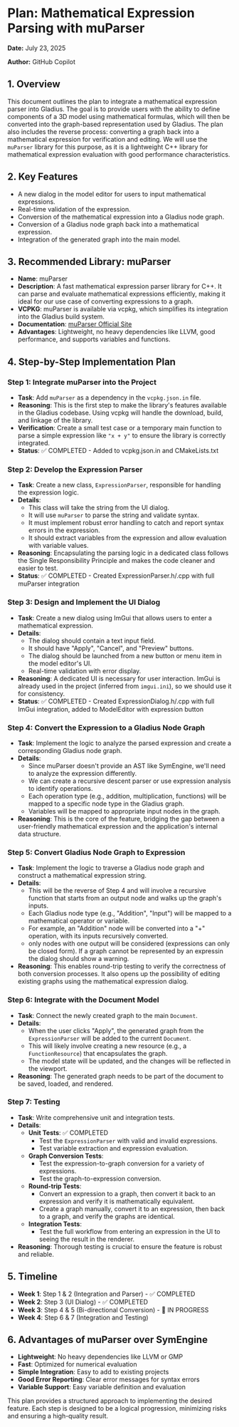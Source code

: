 # Plan: Mathematical Expression Parsing with muParser

**Date:** July 23, 2025

**Author:** GitHub Copilot

## 1. Overview

This document outlines the plan to integrate a mathematical expression parser into Gladius. The goal is to provide users with the ability to define components of a 3D model using mathematical formulas, which will then be converted into the graph-based representation used by Gladius. The plan also includes the reverse process: converting a graph back into a mathematical expression for verification and editing. We will use the `muParser` library for this purpose, as it is a lightweight C++ library for mathematical expression evaluation with good performance characteristics.

## 2. Key Features

- A new dialog in the model editor for users to input mathematical expressions.
- Real-time validation of the expression.
- Conversion of the mathematical expression into a Gladius node graph.
- Conversion of a Gladius node graph back into a mathematical expression.
- Integration of the generated graph into the main model.

## 3. Recommended Library: muParser

- **Name**: muParser
- **Description**: A fast mathematical expression parser library for C++. It can parse and evaluate mathematical expressions efficiently, making it ideal for our use case of converting expressions to a graph.
- **VCPKG**: muParser is available via vcpkg, which simplifies its integration into the Gladius build system.
- **Documentation**: [muParser Official Site](https://beltoforion.de/en/muparser/)
- **Advantages**: Lightweight, no heavy dependencies like LLVM, good performance, and supports variables and functions.

## 4. Step-by-Step Implementation Plan

### Step 1: Integrate muParser into the Project

- **Task**: Add `muParser` as a dependency in the `vcpkg.json.in` file.
- **Reasoning**: This is the first step to make the library's features available in the Gladius codebase. Using vcpkg will handle the download, build, and linkage of the library.
- **Verification**: Create a small test case or a temporary main function to parse a simple expression like `"x + y"` to ensure the library is correctly integrated.
- **Status**: ✅ COMPLETED - Added to vcpkg.json.in and CMakeLists.txt

### Step 2: Develop the Expression Parser

- **Task**: Create a new class, `ExpressionParser`, responsible for handling the expression logic.
- **Details**:
    - This class will take the string from the UI dialog.
    - It will use `muParser` to parse the string and validate syntax.
    - It must implement robust error handling to catch and report syntax errors in the expression.
    - It should extract variables from the expression and allow evaluation with variable values.
- **Reasoning**: Encapsulating the parsing logic in a dedicated class follows the Single Responsibility Principle and makes the code cleaner and easier to test.
- **Status**: ✅ COMPLETED - Created ExpressionParser.h/.cpp with full muParser integration

### Step 3: Design and Implement the UI Dialog

- **Task**: Create a new dialog using ImGui that allows users to enter a mathematical expression.
- **Details**:
    - The dialog should contain a text input field.
    - It should have "Apply", "Cancel", and "Preview" buttons.
    - The dialog should be launched from a new button or menu item in the model editor's UI.
    - Real-time validation with error display.
- **Reasoning**: A dedicated UI is necessary for user interaction. ImGui is already used in the project (inferred from `imgui.ini`), so we should use it for consistency.
- **Status**: ✅ COMPLETED - Created ExpressionDialog.h/.cpp with full ImGui integration, added to ModelEditor with expression button

### Step 4: Convert the Expression to a Gladius Node Graph

- **Task**: Implement the logic to analyze the parsed expression and create a corresponding Gladius node graph.
- **Details**:
    - Since muParser doesn't provide an AST like SymEngine, we'll need to analyze the expression differently.
    - We can create a recursive descent parser or use expression analysis to identify operations.
    - Each operation type (e.g., addition, multiplication, functions) will be mapped to a specific node type in the Gladius graph.
    - Variables will be mapped to appropriate input nodes in the graph.
- **Reasoning**: This is the core of the feature, bridging the gap between a user-friendly mathematical expression and the application's internal data structure.

### Step 5: Convert Gladius Node Graph to Expression

- **Task**: Implement the logic to traverse a Gladius node graph and construct a mathematical expression string.
- **Details**:
    - This will be the reverse of Step 4 and will involve a recursive function that starts from an output node and walks up the graph's inputs.
    - Each Gladius node type (e.g., "Addition", "Input") will be mapped to a mathematical operator or variable.
    - For example, an "Addition" node will be converted into a "+" operation, with its inputs recursively converted.
    - only nodes with one output will be considered (expressions can only be closed form). If a graph cannot be represented by an expressin the dialog should show a warning.
- **Reasoning**: This enables round-trip testing to verify the correctness of both conversion processes. It also opens up the possibility of editing existing graphs using the mathematical expression dialog.

### Step 6: Integrate with the Document Model

- **Task**: Connect the newly created graph to the main `Document`.
- **Details**:
    - When the user clicks "Apply", the generated graph from the `ExpressionParser` will be added to the current `Document`.
    - This will likely involve creating a new resource (e.g., a `FunctionResource`) that encapsulates the graph.
    - The model state will be updated, and the changes will be reflected in the viewport.
- **Reasoning**: The generated graph needs to be part of the document to be saved, loaded, and rendered.

### Step 7: Testing

- **Task**: Write comprehensive unit and integration tests.
- **Details**:
    - **Unit Tests**: ✅ COMPLETED
        - Test the `ExpressionParser` with valid and invalid expressions.
        - Test variable extraction and expression evaluation.
    - **Graph Conversion Tests**:
        - Test the expression-to-graph conversion for a variety of expressions.
        - Test the graph-to-expression conversion.
    - **Round-trip Tests**:
        - Convert an expression to a graph, then convert it back to an expression and verify it is mathematically equivalent.
        - Create a graph manually, convert it to an expression, then back to a graph, and verify the graphs are identical.
    - **Integration Tests**:
        - Test the full workflow from entering an expression in the UI to seeing the result in the renderer.
- **Reasoning**: Thorough testing is crucial to ensure the feature is robust and reliable.

## 5. Timeline

- **Week 1**: Step 1 & 2 (Integration and Parser) - ✅ COMPLETED
- **Week 2**: Step 3 (UI Dialog) - ✅ COMPLETED
- **Week 3**: Step 4 & 5 (Bi-directional Conversion) - 🔄 IN PROGRESS
- **Week 4**: Step 6 & 7 (Integration and Testing)

## 6. Advantages of muParser over SymEngine

- **Lightweight**: No heavy dependencies like LLVM or GMP
- **Fast**: Optimized for numerical evaluation
- **Simple Integration**: Easy to add to existing projects
- **Good Error Reporting**: Clear error messages for syntax errors
- **Variable Support**: Easy variable definition and evaluation

This plan provides a structured approach to implementing the desired feature. Each step is designed to be a logical progression, minimizing risks and ensuring a high-quality result.
